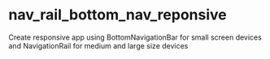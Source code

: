 # nav_rail_bottom_nav_reponsive

Create responsive app using BottomNavigationBar for small screen devices and NavigationRail for medium and large size devices
